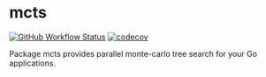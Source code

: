 # mcts

[![GitHub Workflow Status](https://img.shields.io/github/workflow/status/go-mcts/mcts/Go?logo=github&style=for-the-badge)](https://github.com/go-mcts/mcts/actions?query=workflow%3AGo)
[![codecov](https://img.shields.io/codecov/c/github/go-mcts/mcts/main?logo=codecov&style=for-the-badge)](https://codecov.io/gh/go-mcts/mcts)

Package mcts provides parallel monte-carlo tree search for your Go applications.
